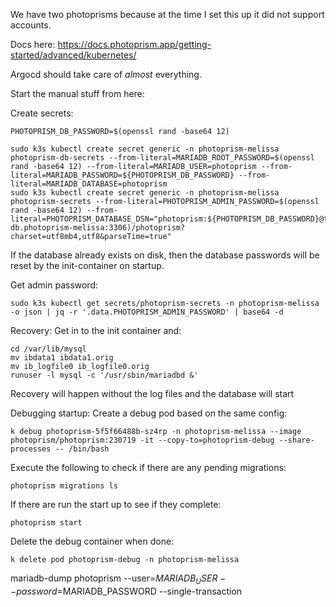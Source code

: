 We have two photoprisms because at the time I set this up it did not support accounts.

Docs here:
https://docs.photoprism.app/getting-started/advanced/kubernetes/

Argocd should take care of _almost_ everything.

Start the manual stuff from here:

Create secrets:
```
PHOTOPRISM_DB_PASSWORD=$(openssl rand -base64 12)

sudo k3s kubectl create secret generic -n photoprism-melissa photoprism-db-secrets --from-literal=MARIADB_ROOT_PASSWORD=$(openssl rand -base64 12) --from-literal=MARIADB_USER=photoprism --from-literal=MARIADB_PASSWORD=${PHOTOPRISM_DB_PASSWORD} --from-literal=MARIADB_DATABASE=photoprism
sudo k3s kubectl create secret generic -n photoprism-melissa photoprism-secrets --from-literal=PHOTOPRISM_ADMIN_PASSWORD=$(openssl rand -base64 12) --from-literal=PHOTOPRISM_DATABASE_DSN="photoprism:${PHOTOPRISM_DB_PASSWORD}@tcp(photoprism-db.photoprism-melissa:3306)/photoprism?charset=utf8mb4,utf8&parseTime=true"
```

If the database already exists on disk, then the database passwords will be reset by the init-container on startup.


Get admin password:
```
sudo k3s kubectl get secrets/photoprism-secrets -n photoprism-melissa -o json | jq -r '.data.PHOTOPRISM_ADMIN_PASSWORD' | base64 -d
```


Recovery:
Get in to the init container and:
```
cd /var/lib/mysql
mv ibdata1 ibdata1.orig
mv ib_logfile0 ib_logfile0.orig
runuser -l mysql -c '/usr/sbin/mariadbd &'
```
Recovery will happen without the log files and the database will start

Debugging startup:
Create a debug pod based on the same config:
```
k debug photoprism-5f5f66488b-sz4rp -n photoprism-melissa --image photoprism/photoprism:230719 -it --copy-to=photoprism-debug --share-processes -- /bin/bash
```

Execute the following to check if there are any pending migrations:
```
photoprism migrations ls
```

If there are run the start up to see if they complete:
```
photoprism start
```

Delete the debug container when done:
```
k delete pod photoprism-debug -n photoprism-melissa
```


mariadb-dump photoprism --user=$MARIADB_USER --password=$MARIADB_PASSWORD --single-transaction